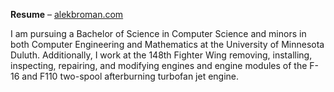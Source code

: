 **Resume** – [alekbroman.com](https://www.alekbroman.com/)

I am pursuing a Bachelor of Science in Computer Science and minors in both Computer Engineering and Mathematics at the University of Minnesota Duluth. Additionally, I work at the 148th Fighter Wing removing, installing, inspecting, repairing, and modifying engines and engine modules of the F-16 and F110 two-spool afterburning turbofan jet engine.
